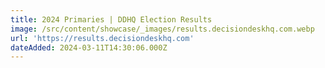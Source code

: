 ```yaml
---
title: 2024 Primaries | DDHQ Election Results
image: /src/content/showcase/_images/results.decisiondeskhq.com.webp
url: 'https://results.decisiondeskhq.com'
dateAdded: 2024-03-11T14:30:06.000Z
---
```



